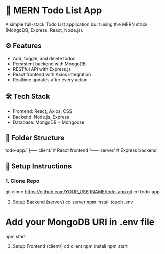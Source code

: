 # 📝 MERN Todo List App

A simple full-stack Todo List application built using the MERN stack (MongoDB, Express, React, Node.js).

## ⚙️ Features

- Add, toggle, and delete todos
- Persistent backend with MongoDB
- RESTful API with Express.js
- React frontend with Axios integration
- Realtime updates after every action

## 🛠 Tech Stack

- Frontend: React, Axios, CSS
- Backend: Node.js, Express
- Database: MongoDB + Mongoose

## 📁 Folder Structure

todo-app/
├── client/ # React frontend
└── server/ # Express backend

## 🚀 Setup Instructions

### 1. Clone Repo
git clone https://github.com/YOUR_USERNAME/todo-app.git
cd todo-app

2. Setup Backend (server/)
cd server
npm install
touch .env
# Add your MongoDB URI in .env file
npm start

3. Setup Frontend (client/)
cd client
npm install
npm start
